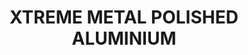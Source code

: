 ---
layout: product
title: "XTREME METAL POLISHED ALUMINIUM"
price: "750" 
desc: "Enamel Metalizer 35mL"
img_path: "/assets/img/AK481.webp"
brand: "AK "
available: true
special_offer: false
new: false
soon: false
cat: "020000"
subcat: "020200"
subsubcat: "020205"
sifra: "AK481"
popular: false
---